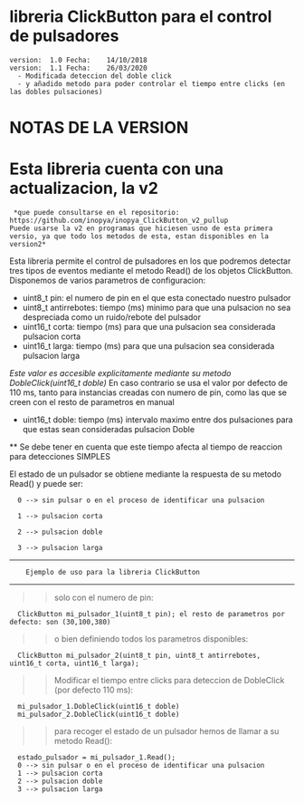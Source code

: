 # libreria ClickButton para el control de pulsadores

	version:  1.0 Fecha:    14/10/2018 
	version:  1.1 Fecha:    26/03/2020 
	  - Modificada deteccion del doble click 
      - y añadido metodo para poder controlar el tiempo entre clicks (en las dobles pulsaciones)
		
		
 # NOTAS DE LA VERSION
 
 # Esta libreria cuenta con una actualizacion, la v2
	 *que puede consultarse en el repositorio: https://github.com/inopya/inopya_ClickButton_v2_pullup
	Puede usarse la v2 en programas que hiciesen usno de esta primera versio, ya que todo los metodos de esta, estan disponibles en la version2*

  
  Esta libreria permite el control de pulsadores en los que podremos detectar tres tipos de eventos 
  mediante el metodo Read() de los objetos ClickButton.
  Disponemos de varios parametros de configuracion:
  - uint8_t pin: el numero de pin en el que esta conectado nuestro pulsador
  - uint8_t antirrebotes: tiempo (ms) minimo para que una pulsacion no sea despreciada como un ruido/rebote del pulsador
  - uint16_t corta: tiempo (ms) para que una pulsacion sea considerada pulsacion corta 
  - uint16_t larga: tiempo (ms) para que una pulsacion sea considerada pulsacion larga 
  
  *Este valor es accesible explicitamente mediante su metodo DobleClick(uint16_t doble)*
    En caso contrario se usa el valor por defecto de 110 ms, tanto para instancias creadas con numero de pin, como 
	las que se creen con el resto de parametros en manual
  - uint16_t doble: tiempo (ms) intervalo maximo entre dos pulsaciones para que estas sean consideradas pulsacion Doble
   
   ** Se debe tener en cuenta que este tiempo afecta al tiempo de reaccion para detecciones SIMPLES

  El estado de un pulsador se obtiene mediante la respuesta de su metodo Read() y puede ser:
  
      0 --> sin pulsar o en el proceso de identificar una pulsacion
      
      1 --> pulsacion corta
      
      2 --> pulsacion doble
      
      3 --> pulsacion larga 
      

  *******************************************************
	    Ejemplo de uso para la libreria ClickButton
  *******************************************************
   >> solo con el numero de pin:
   
      ClickButton mi_pulsador_1(uint8_t pin); el resto de parametros por defecto: son (30,100,380)
   
   
   >> o bien definiendo todos los parametros disponibles:
   
      ClickButton mi_pulsador_2(uint8_t pin, uint8_t antirrebotes, uint16_t corta, uint16_t larga);


   >> Modificar el tiempo entre clicks para deteccion de DobleClick (por defecto 110 ms):
   
      mi_pulsador_1.DobleClick(uint16_t doble)
      mi_pulsador_2.DobleClick(uint16_t doble)

   >> para recoger el estado de un pulsador hemos de llamar a su metodo Read():
   
      estado_pulsador = mi_pulsador_1.Read();
      0 --> sin pulsar o en el proceso de identificar una pulsacion
      1 --> pulsacion corta
      2 --> pulsacion doble
      3 --> pulsacion larga
	  
	  
